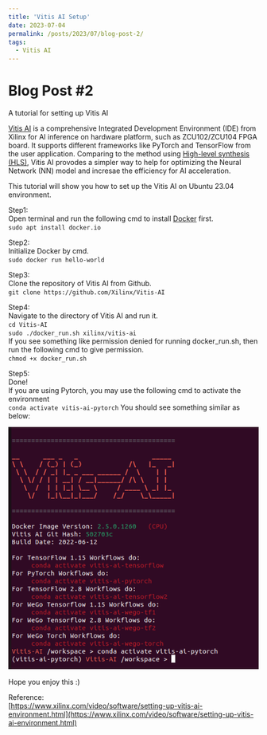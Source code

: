 ```yaml
---
title: 'Vitis AI Setup'
date: 2023-07-04
permalink: /posts/2023/07/blog-post-2/
tags:
  - Vitis AI
---
```


Blog Post #2
======
A tutorial for setting up Vitis AI

[Vitis AI](https://www.xilinx.com/products/design-tools/vitis/vitis-ai.html) is a comprehensive Integrated Development Environment (IDE) from Xilinx for AI inference on hardware platform, such as ZCU102/ZCU104 FPGA board. It supports different frameworks like PyTorch and TensorFlow from the user application. Comparing to the method using [High-level synthesis (HLS)](https://en.wikipedia.org/wiki/High-level_synthesis), Vitis AI provodes a simpler way to help for optimizing the Neural Network (NN) model and incresae the efficiency for AI acceleration.    

This tutorial will show you how to set up the Vitis AI on Ubuntu 23.04 environment. 


Step1: <br>
Open terminal and run the following cmd to install [Docker](https://www.docker.com/) first.<br>
`sudo apt install docker.io`

Step2:<br>
Initialize Docker by cmd. <br>
`sudo docker run hello-world`

Step3:<br>
Clone the repository of Vitis AI from Github.<br>
`git clone https://github.com/Xilinx/Vitis-AI`


Step4:<br>
Navigate to the directory of Vitis AI and run it.<br>
`cd Vitis-AI`<br>
`sudo ./docker_run.sh xilinx/vitis-ai`<br>
If you see something like permission denied for running docker_run.sh, then run the following cmd to give permission.<br>
`chmod +x docker_run.sh`<br>

Step5:<br>
Done!<br>
If you are using Pytorch, you may use the following cmd to activate the environment<br>
`conda activate vitis-ai-pytorch`
You should see something similar as below:

![](/images/vitis-ai.png)

Hope you enjoy this :)

Reference:<br>
[https://www.xilinx.com/video/software/setting-up-vitis-ai-environment.html](https://www.xilinx.com/video/software/setting-up-vitis-ai-environment.html)<br>
